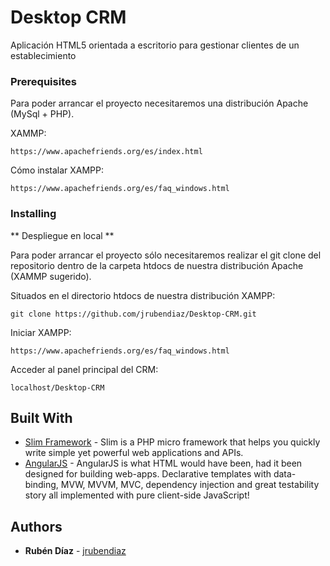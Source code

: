 # Desktop CRM

Aplicación HTML5 orientada a escritorio para gestionar clientes de un establecimiento


### Prerequisites

Para poder arrancar el proyecto necesitaremos una distribución Apache (MySql + PHP).

XAMMP:

```
https://www.apachefriends.org/es/index.html
```

Cómo instalar XAMPP:

```
https://www.apachefriends.org/es/faq_windows.html
```

### Installing

** Despliegue en local **

Para poder arrancar el proyecto sólo necesitaremos realizar el git clone del repositorio dentro de la carpeta htdocs de nuestra distribución Apache (XAMMP sugerido).

Situados en el directorio htdocs de nuestra distribución XAMPP:

```
git clone https://github.com/jrubendiaz/Desktop-CRM.git
```

Iniciar XAMPP:

```
https://www.apachefriends.org/es/faq_windows.html
```

Acceder al panel principal del CRM:

```
localhost/Desktop-CRM
```
## Built With

* [Slim Framework](https://www.slimframework.com/) - Slim is a PHP micro framework that helps you quickly write simple yet powerful web applications and APIs.
* [AngularJS](https://angularjs.org/) - AngularJS is what HTML would have been, had it been designed for building web-apps. Declarative templates with data-binding, MVW, MVVM, MVC, dependency injection and great testability story all implemented with pure client-side JavaScript!

## Authors

* **Rubén Díaz** - [jrubendiaz](https://github.com/jrubendiaz)


